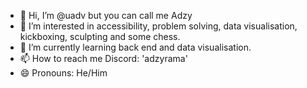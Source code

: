 - 👋 Hi, I’m @uadv but you can call me Adzy
- 👀 I’m interested in accessibility, problem solving, data visualisation, kickboxing, sculpting and some chess.
- 🌱 I’m currently learning back end and data visualisation.
- 📫 How to reach me Discord: 'adzyrama'
- 😄 Pronouns: He/Him
